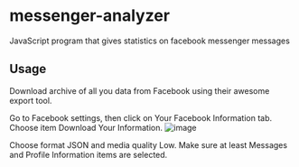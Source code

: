 # messenger-analyzer
JavaScript program that gives statistics on facebook messenger messages 

Usage
--------------------------------------------------------------------------------------------------------
Download archive of all you data from Facebook using their awesome export tool.

Go to Facebook settings, then click on Your Facebook Information tab. Choose item Download Your Information.
![image](https://user-images.githubusercontent.com/50155787/57342817-b31cca00-710e-11e9-9221-d951f0c19dee.png)

Choose format JSON and media quality Low. Make sure at least Messages and Profile Information items are selected.
